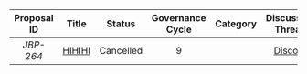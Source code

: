 | Proposal ID | Title | Status | Governance Cycle | Category | Discussion Thread | Data Backup | Voting | Total Votes | For | Against |
| :--: | :--: | :--: | :--: | :--: | :--: | :--: | :--: | :--: | :--: | :--: |
| _JBP-264_ | [HIHIHI](/GC9/JBP-264.md) | Cancelled | 9 |  | [Discord](https://discord.com/channels/889377541675159602/964601032703352873/1024137250918903869) | [IPFS](https://gateway.pinata.cloud/ipfs/QmPUuQDucPuZKsG6RMtfezcXe11LqfPyL7WCcjefMy58gs) | [Snapshot](https://snapshot.org/#/jigglyjams.eth/proposal/0xf61951213bd926e9aff67e5482718916cd9ab4fa906800520d14c932710b567b) | 0 | 0 | 0 |